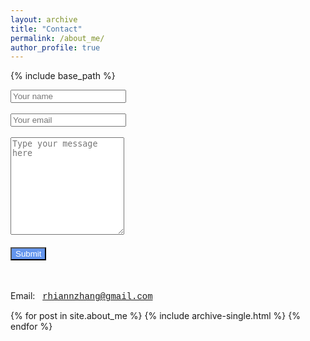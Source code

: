 ```yaml
---
layout: archive
title: "Contact"
permalink: /about_me/
author_profile: true
---
```


{% include base_path %}
<br> 
<form name="gform" id="gform" enctype="text/plain" action="https://docs.google.com/forms/d/e/1FAIpQLSf2rcIOe5JCeeVmf0dyA5T5paxStMnz-KR8zEhDdn7kQveIUA/formResponse?usp=pp_url" target="hidden_iframe" onsubmit="setTimeout(function(){window.location.reload();},10);"> 
  <input type="text" name="entry.1617483516" placeholder="Your name" id="entry.1617483516">
  &nbsp;<br><br> 
  <input type="text" name="entry.1417233657" placeholder="Your email" id="entry.1417233657">
  &nbsp;<br><br>
  <textarea name="entry.1487389352" placeholder="Type your message here" id="entry.1487389352" rows="10" ></textarea>
  &nbsp;<br><br>
  <input type="submit" value="Submit" style="color: white; background-color: cornflowerblue">
</form> 

<iframe name="hidden_iframe" id="hidden_iframe" style="display:none;" onload="if(submitted) {}"></iframe>

<br><br>
Email: &nbsp; <span style = "font-family:'Courier New',monospace;">rhiannzhang@gmail.com</span>


{% for post in site.about_me %}
  {% include archive-single.html %}
{% endfor %}
